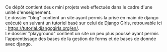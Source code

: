 Ce dépôt contient deux mini projets web effectués dans le cadre d'une unité d'enseignement.  
Le dossier "blog" contient un site ayant permis la prise en main de django exécuté en suivant un tutoriel basé sur celui de Django Girls, retrouvable ici : https://tutorial.djangogirls.org/en/.  
Le dossier "playground" contient un site un peu plus poussé ayant permis l'apprentissage des bases de la gestion de forms et de bases de donnée avec django.